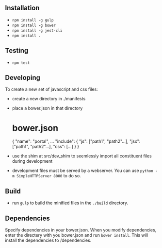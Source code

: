 Installation
------------

* `npm install -g gulp`
* `npm install -g bower`
* `npm install -g jest-cli`
* `npm install .`

Testing
-------

* `npm test`

Developing
----------
To create a new set of javascript and css files:

* create a new directory in ./manifests
* place a bower.json in that directory

    # bower.json
    {
      "name": "portal",
      ...
      "include": {
        "js": ["path1", "path2"...],
        "jsx": ["path1", "path2"...],
        "css": [...]
      }
    }

* use the shim at src/dev_shim to seemlessly import all constituent files during development
* development files must be served by a webserver. 
  You can use `python -m SimpleHTTPServer 8000` to do so.

Build
-----
* run `gulp` to build the minified files in the `./build` directory.


Dependencies
------------
Specify dependencies in your bower.json.
When you modify dependencies,
enter the directery with you bower.json and run `bower install`.
This will install the dependencies to /dependencies.